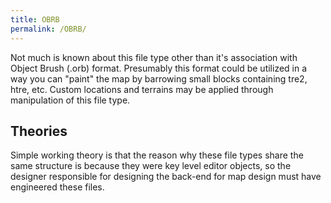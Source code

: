 ```yaml
---
title: OBRB
permalink: /OBRB/
---
```


Not much is known about this file type other than it's association with
Object Brush (.orb) format. Presumably this format could be utilized in
a way you can "paint" the map by barrowing small blocks containing tre2,
htre, etc. Custom locations and terrains may be applied through
manipulation of this file type.

## Theories

Simple working theory is that the reason why these file types share the
same structure is because they were key level editor objects, so the
designer responsible for designing the back-end for map design must have
engineered these files.